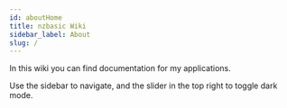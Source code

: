 ```yaml
---
id: aboutHome
title: nzbasic Wiki
sidebar_label: About
slug: /
---
```


In this wiki you can find documentation for my applications.

Use the sidebar to navigate, and the slider in the top right to toggle dark mode.